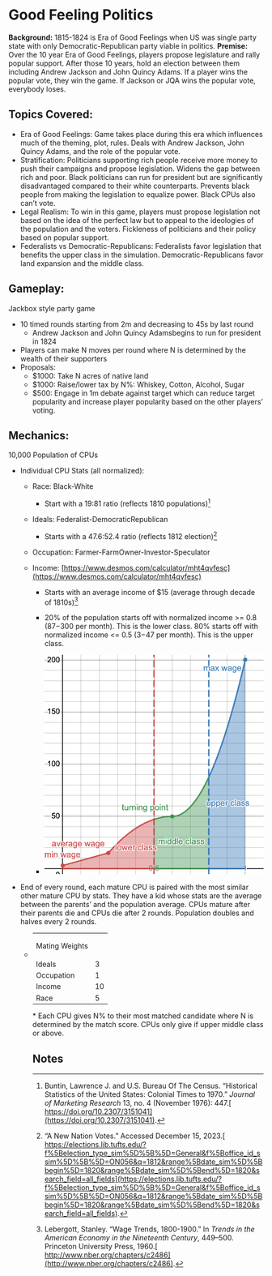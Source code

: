 # Good Feeling Politics
**Background:** 1815-1824 is Era of Good Feelings when US was single party state with only Democratic-Republican party viable in politics.
**Premise:** Over the 10 year Era of Good Feelings, players propose legislature and rally popular support. After those 10 years, hold an election between them including Andrew Jackson and John Quincy Adams. If a player wins the popular vote, they win the game. If Jackson or JQA wins the popular vote, everybody loses.

## Topics Covered:
* Era of Good Feelings: Game takes place during this era which influences much of the theming, plot, rules. Deals with Andrew Jackson, John Quincy Adams, and the role of the popular vote.
* Stratification: Politicians supporting rich people receive more money to push their campaigns and propose legislation. Widens the gap between rich and poor. Black politicians can run for president but are significantly disadvantaged compared to their white counterparts. Prevents black people from making the legislation to equalize power. Black CPUs also can’t vote.
* Legal Realism: To win in this game, players must propose legislation not based on the idea of the perfect law but to appeal to the ideologies of the population and the voters. Fickleness of politicians and their policy based on popular support.
* Federalists vs Democratic-Republicans: Federalists favor legislation that benefits the upper class in the simulation. Democratic-Republicans favor land expansion and the middle class.

## Gameplay:
Jackbox style party game
* 10 timed rounds starting from 2m and decreasing to 45s by last round
    * Andrew Jackson and John Quincy Adamsbegins to run for president in 1824
* Players can make N moves per round where N is determined by the wealth of their supporters
* Proposals:
    * $1000: Take N acres of native land
    * $1000: Raise/lower tax by N%: Whiskey, Cotton, Alcohol, Sugar
    * $500: Engage in 1m debate against target which can reduce target popularity and increase player popularity based on the other players’ voting.

## Mechanics:
10,000 Population of CPUs
* Individual CPU Stats (all normalized):
    * Race: Black-White
        * Start with a 19:81 ratio (reflects 1810 populations)[^1]


    * Ideals: Federalist-DemocraticRepublican
        * Starts with a 47.6:52.4 ratio (reflects 1812 election)[^2]


    * Occupation: Farmer-FarmOwner-Investor-Speculator
    * Income: [https://www.desmos.com/calculator/mht4qvfesc](https://www.desmos.com/calculator/mht4qvfesc)
        * Starts with an average income of $15 (average through decade of 1810s)[^3]


        * 20% of the population starts off with normalized income >= 0.8 ($87-$300 per month). This is the lower class. 80% starts off with normalized income &lt;= 0.5 ($3-$47 per month). This is the upper class.
        * ![desmos](images/desmos.png "image_tooltip")

* End of every round, each mature CPU is paired with the most similar other mature CPU by stats. They have a kid whose stats are the average between the parents’ and the population average. CPUs mature after their parents die and CPUs die after 2 rounds. Population doubles and halves every 2 rounds.
    * <table>
    <tr>
   <td>
Mating Weights
   </td>
   <td>
   </td>
  </tr>
  <tr>
   <td>
Ideals
   </td>
   <td>3
   </td>
  </tr>
  <tr>
   <td>Occupation
   </td>
   <td>1
   </td>
  </tr>
  <tr>
   <td>Income
   </td>
   <td>10
   </td>
  </tr>
  <tr>
   <td>Race
   </td>
   <td>5
   </td>
  </tr>
</table>
* Each CPU gives N% to their most matched candidate where N is determined by the match score. CPUs only give if upper middle class or above.

## Notes

[^1]: Buntin, Lawrence J. and U.S. Bureau Of The Census. “Historical Statistics of the United States: Colonial Times to 1970.” _Journal of Marketing Research_ 13, no. 4 (November 1976): 447.[ https://doi.org/10.2307/3151041](https://doi.org/10.2307/3151041).

[^2]: “A New Nation Votes.” Accessed December 15, 2023.[ https://elections.lib.tufts.edu/?f%5Belection_type_sim%5D%5B%5D=General&f%5Boffice_id_ssim%5D%5B%5D=ON056&q=1812&range%5Bdate_sim%5D%5Bbegin%5D=1820&range%5Bdate_sim%5D%5Bend%5D=1820&search_field=all_fields](https://elections.lib.tufts.edu/?f%5Belection_type_sim%5D%5B%5D=General&f%5Boffice_id_ssim%5D%5B%5D=ON056&q=1812&range%5Bdate_sim%5D%5Bbegin%5D=1820&range%5Bdate_sim%5D%5Bend%5D=1820&search_field=all_fields).

[^3]: Lebergott, Stanley. “Wage Trends, 1800-1900.” In _Trends in the American Economy in the Nineteenth Century_, 449–500. Princeton University Press, 1960.[ http://www.nber.org/chapters/c2486](http://www.nber.org/chapters/c2486).
